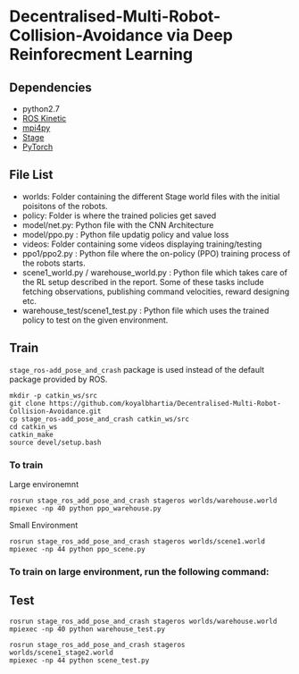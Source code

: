# Decentralised-Multi-Robot-Collision-Avoidance via Deep Reinforecment Learning

## Dependencies

- python2.7
- [ROS Kinetic](http://wiki.ros.org/kinetic)
- [mpi4py](https://mpi4py.readthedocs.io/en/stable/)
- [Stage](http://rtv.github.io/Stage/)
- [PyTorch](http://pytorch.org/)

## File List
- worlds: Folder containing the different Stage world files with the initial poisitons of the robots.
- policy: Folder is where the trained policies get saved
- model/net.py: Python file with the CNN Architecture
- model/ppo.py : Python file updatig policy and value loss
- videos: Folder containing some videos displaying training/testing
- ppo1/ppo2.py : Python file where the on-policy (PPO) training process of the robots starts.
- scene1_world.py / warehouse_world.py : Python file which takes care of the RL setup described in the report. Some of these tasks include fetching observations, publishing command velocities, reward designing etc.
- warehouse_test/scene1_test.py : Python file which uses the trained policy to test on the given environment.

## Train
`stage_ros-add_pose_and_crash` package is used instead of the default package provided by ROS.
```
mkdir -p catkin_ws/src
git clone https://github.com/koyalbhartia/Decentralised-Multi-Robot-Collision-Avoidance.git
cp stage_ros-add_pose_and_crash catkin_ws/src
cd catkin_ws
catkin_make
source devel/setup.bash
```
### To train
Large environemnt
```
rosrun stage_ros_add_pose_and_crash stageros worlds/warehouse.world
mpiexec -np 40 python ppo_warehouse.py
```
Small Environment
```
rosrun stage_ros_add_pose_and_crash stageros worlds/scene1.world
mpiexec -np 44 python ppo_scene.py
```
### To train on large environment, run the following command:

## Test
```
rosrun stage_ros_add_pose_and_crash stageros worlds/warehouse.world
mpiexec -np 40 python warehouse_test.py
```
```
rosrun stage_ros_add_pose_and_crash stageros worlds/scene1_stage2.world
mpiexec -np 44 python scene_test.py
```
